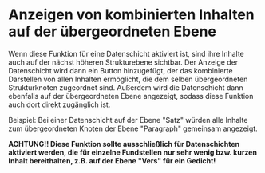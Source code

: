 # Anzeigen von kombinierten Inhalten auf der übergeordneten Ebene

Wenn diese Funktion für eine Datenschicht aktiviert ist, sind ihre Inhalte auch auf der nächst höheren Strukturebene sichtbar. Der Anzeige der Datenschicht wird dann ein Button hinzugefügt, der das kombinierte Darstellen von allen Inhalten ermöglicht, die dem selben übergeordneten Strukturknoten zugeordnet sind. Außerdem wird die Datenschicht dann ebenfalls auf der übergeordneten Ebene angezeigt, sodass diese Funktion auch dort direkt zugänglich ist.

Beispiel: Bei einer Datenschicht auf der Ebene "Satz" würden alle Inhalte zum übergeordneten Knoten der Ebene "Paragraph" gemeinsam angezeigt.

**ACHTUNG!! Diese Funktion sollte ausschließlich für Datenschichten aktiviert werden, die für einzelne Fundstellen nur sehr wenig bzw. kurzen Inhalt bereithalten, z.B. auf der Ebene "Vers" für ein Gedicht!**
